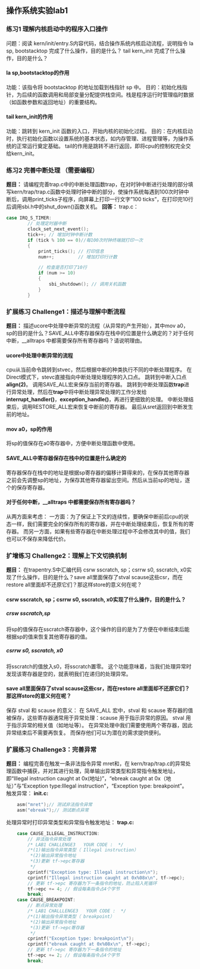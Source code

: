 ## 操作系统实验lab1
### 练习1 理解内核启动中的程序入口操作
问题：阅读 kern/init/entry.S内容代码，结合操作系统内核启动流程，说明指令 la sp, bootstacktop 完成了什么操作，目的是什么？ tail kern_init 完成了什么操作，目的是什么？
#### la sp,bootstacktop的作用
功能：该指令将 bootstacktop 的地址加载到栈指针 sp 中。
目的：初始化栈指针，为后续的函数调用和局部变量分配提供栈空间。栈是程序运行时管理临时数据（如函数参数和返回地址）的重要结构。
#### tail kern_init的作用
功能：跳转到 kern_init 函数的入口，开始内核的初始化过程。
目的：在内核启动时，执行初始化函数以设置系统的基本状态，如内存管理、进程管理等，为操作系统的正常运行奠定基础。
tail的作用是跳转不进行返回，即将cpu的控制权完全交给kern_init。
### 练习2 完善中断处理 （需要编程）
**题目：** 请编程完善trap.c中的中断处理函数trap，在对时钟中断进行处理的部分填写kern/trap/trap.c函数中处理时钟中断的部分，使操作系统每遇到100次时钟中断后，调用print_ticks子程序，向屏幕上打印一行文字”100 ticks”，在打印完10行后调用sbi.h中的shut_down()函数关机。
**回答：**
trap.c：
```c
case IRQ_S_TIMER:
        // 处理定时器中断
        clock_set_next_event();
        tick++; // 增加时钟中断计数
        if (tick % 100 == 0)//每100次时钟终端就打印一次
        {
            print_ticks(); // 打印信息
            num++;         // 增加打印行计数

            // 检查是否打印了10行
            if (num >= 10)
            {
                sbi_shutdown(); // 调用关机函数
            }
        }
```
### 扩展练习 Challenge1：描述与理解中断流程
**题目：** 描述ucore中处理中断异常的流程（从异常的产生开始），其中mov a0，sp的目的是什么？SAVE_ALL中寄存器保存在栈中的位置是什么确定的？对于任何中断，__alltraps 中都需要保存所有寄存器吗？请说明理由。
#### ucore中处理中断异常的流程
cpu从当前命令跳转到stvec，然后根据中断的种类执行不同的中断处理程序。
在Direct模式下，stevc直接指向中断处理处理程序的入口点。
跳转到中断入口点**align(2)**。
调用SAVE_ALL宏来保存当前的寄存器。
跳转到中断处理函数**trap**进行异常处理，然后在**trap**中将中断处理异常处理的工作分发给**interrupt_handler()**，**exception_handle()**，再进行更细致的处理。
中断处理结束后，调用RESTORE_ALL宏来恢复中断前的寄存器。
最后从sret返回到中断发生前的地址。
#### mov a0，sp的作用
将sp的值保存在a0寄存器中，方便中断处理函数中使用。
#### SAVE_ALL中寄存器保存在栈中的位置是什么确定的
寄存器保存在栈中的地址是根据sp寄存器的偏移计算得来的，在保存其他寄存器之前会先调整sp的地址，为保存其他寄存器留出空间。然后从当前sp的地址，逐个的保存寄存器。
#### 对于任何中断，__alltraps 中都需要保存所有寄存器吗？
从两方面来考虑：
一方面：为了保证上下文的连续性，要确保中断前后cpu的状态一样，我们需要完全的保存所有的寄存器，并在中断处理结束后，恢复所有的寄存器。
而另一方面，如果有些寄存器在中断处理过程中不会修改其中的值，我们也可以不保存来降低代价。
### 扩增练习 Challenge2：理解上下文切换机制
**题目：** 在trapentry.S中汇编代码 csrw sscratch, sp；csrrw s0, sscratch, x0实现了什么操作，目的是什么？save all里面保存了stval scause这些csr，而在restore all里面却不还原它们？那这样store的意义何在呢？
#### csrw sscratch, sp；csrrw s0, sscratch, x0实现了什么操作，目的是什么？
##### crsw sscratch,sp
将sp的值保存在sscratch寄存器中，这个操作的目的是为了方便在中断结束后能根据sp的值来恢复其他寄存器的值。
##### csrrw s0, sscratch, x0
将sscratch的值放入s0，将sscratch置零。
这个功能意味着，当我们处理异常时发现该寄存器是空的，就表明我们在递归的处理异常。
#### save all里面保存了stval scause这些csr，而在restore all里面却不还原它们？那这样store的意义何在呢？
保存 stval 和 scause 的意义：
在 SAVE_ALL 宏中，stval 和 scause 寄存器的值被保存，这些寄存器通常用于异常处理：scause 用于指示异常的原因。
stval 用于指示异常的相关值（如地址等）。
在异常处理中我们需要使用两个寄存器，因此异常结束后不需要再恢复。
而保存他们可以为潜在的需求提供便利。
### 扩展练习 Challenge3：完善异常
**题目：** 编程完善在触发一条非法指令异常 mret和，在 kern/trap/trap.c的异常处理函数中捕获，并对其进行处理，简单输出异常类型和异常指令触发地址，即“Illegal instruction caught at 0x(地址)”，“ebreak caught at 0x（地址）”与“Exception type:Illegal instruction"，“Exception type: breakpoint”。
触发异常：
**init.c:**
```c
    asm("mret");// 测试非法指令异常
    asm("ebreak");// 测试断点异常
```
处理异常时打印异常类型和异常指令触发地址：
**trap.c:**
```c
    case CAUSE_ILLEGAL_INSTRUCTION:
        // 非法指令异常处理
        /* LAB1 CHALLENGE3   YOUR CODE :  */
        /*(1)输出指令异常类型（ Illegal instruction）
         *(2)输出异常指令地址
         *(3)更新 tf->epc寄存器
         */
        cprintf("Exception type: Illegal instruction\n");
        cprintf("Illegal instruction caught at 0x%08x\n", tf->epc);
        // 更新 tf->epc 寄存器为下一条指令的地址，防止陷入死循环
        tf->epc += 4; // 假设每条指令占4个字节
        break;
    case CAUSE_BREAKPOINT:
        // 断点异常处理
        /* LAB1 CHALLLENGE3   YOUR CODE :  */
        /*(1)输出指令异常类型（ breakpoint）
         *(2)输出异常指令地址
         *(3)更新 tf->epc寄存器
         */
        cprintf("Exception type: breakpoint\n");
        cprintf("ebreak caught at 0x%08x\n", tf->epc);
        // 更新 tf->epc 寄存器为下一条指令的地址
        tf->epc += 2; // 假设每条指令占4个字节
        break;
```